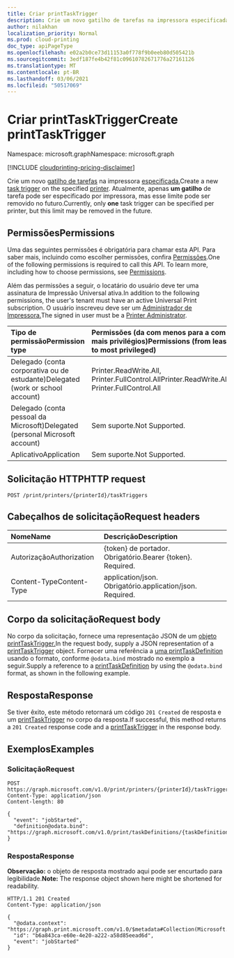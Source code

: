 ```yaml
---
title: Criar printTaskTrigger
description: Crie um novo gatilho de tarefas na impressora especificada.
author: nilakhan
localization_priority: Normal
ms.prod: cloud-printing
doc_type: apiPageType
ms.openlocfilehash: e02a2b0ce73d11153a0f778f9b0eeb80d505421b
ms.sourcegitcommit: 3edf187fe4b42f81c09610782671776a27161126
ms.translationtype: MT
ms.contentlocale: pt-BR
ms.lasthandoff: 03/06/2021
ms.locfileid: "50517069"
---
```

# <a name="create-printtasktrigger"></a><span data-ttu-id="aa101-103">Criar printTaskTrigger</span><span class="sxs-lookup"><span data-stu-id="aa101-103">Create printTaskTrigger</span></span>
<span data-ttu-id="aa101-104">Namespace: microsoft.graph</span><span class="sxs-lookup"><span data-stu-id="aa101-104">Namespace: microsoft.graph</span></span>

[!INCLUDE [cloudprinting-pricing-disclaimer](../../includes/cloudprinting-pricing-disclaimer.md)]

<span data-ttu-id="aa101-105">Crie um novo [gatilho de tarefas](../resources/printtasktrigger.md) na impressora [especificada.](../resources/printer.md)</span><span class="sxs-lookup"><span data-stu-id="aa101-105">Create a new [task trigger](../resources/printtasktrigger.md) on the specified [printer](../resources/printer.md).</span></span> <span data-ttu-id="aa101-106">Atualmente, apenas **um gatilho** de tarefa pode ser especificado por impressora, mas esse limite pode ser removido no futuro.</span><span class="sxs-lookup"><span data-stu-id="aa101-106">Currently, only **one** task trigger can be specified per printer, but this limit may be removed in the future.</span></span> 

## <a name="permissions"></a><span data-ttu-id="aa101-107">Permissões</span><span class="sxs-lookup"><span data-stu-id="aa101-107">Permissions</span></span>
<span data-ttu-id="aa101-p102">Uma das seguintes permissões é obrigatória para chamar esta API. Para saber mais, incluindo como escolher permissões, confira [Permissões](/graph/permissions-reference).</span><span class="sxs-lookup"><span data-stu-id="aa101-p102">One of the following permissions is required to call this API. To learn more, including how to choose permissions, see [Permissions](/graph/permissions-reference).</span></span>

<span data-ttu-id="aa101-110">Além das permissões a seguir, o locatário do usuário deve ter uma assinatura de Impressão Universal ativa.</span><span class="sxs-lookup"><span data-stu-id="aa101-110">In addition to the following permissions, the user's tenant must have an active Universal Print subscription.</span></span> <span data-ttu-id="aa101-111">O usuário inscreveu deve ser um [Administrador de Impressora.](/azure/active-directory/users-groups-roles/directory-assign-admin-roles#printer-administrator)</span><span class="sxs-lookup"><span data-stu-id="aa101-111">The signed in user must be a [Printer Administrator](/azure/active-directory/users-groups-roles/directory-assign-admin-roles#printer-administrator).</span></span>

|<span data-ttu-id="aa101-112">Tipo de permissão</span><span class="sxs-lookup"><span data-stu-id="aa101-112">Permission type</span></span> | <span data-ttu-id="aa101-113">Permissões (da com menos para a com mais privilégios)</span><span class="sxs-lookup"><span data-stu-id="aa101-113">Permissions (from least to most privileged)</span></span> |
|:---------------|:--------------------------------------------|
|<span data-ttu-id="aa101-114">Delegado (conta corporativa ou de estudante)</span><span class="sxs-lookup"><span data-stu-id="aa101-114">Delegated (work or school account)</span></span>| <span data-ttu-id="aa101-115">Printer.ReadWrite.All, Printer.FullControl.All</span><span class="sxs-lookup"><span data-stu-id="aa101-115">Printer.ReadWrite.All, Printer.FullControl.All</span></span> |
|<span data-ttu-id="aa101-116">Delegado (conta pessoal da Microsoft)</span><span class="sxs-lookup"><span data-stu-id="aa101-116">Delegated (personal Microsoft account)</span></span>|<span data-ttu-id="aa101-117">Sem suporte.</span><span class="sxs-lookup"><span data-stu-id="aa101-117">Not Supported.</span></span>|
|<span data-ttu-id="aa101-118">Aplicativo</span><span class="sxs-lookup"><span data-stu-id="aa101-118">Application</span></span>|<span data-ttu-id="aa101-119">Sem suporte.</span><span class="sxs-lookup"><span data-stu-id="aa101-119">Not Supported.</span></span>|

## <a name="http-request"></a><span data-ttu-id="aa101-120">Solicitação HTTP</span><span class="sxs-lookup"><span data-stu-id="aa101-120">HTTP request</span></span>

<!-- {
  "blockType": "ignored"
}
-->
``` http
POST /print/printers/{printerId}/taskTriggers
```

## <a name="request-headers"></a><span data-ttu-id="aa101-121">Cabeçalhos de solicitação</span><span class="sxs-lookup"><span data-stu-id="aa101-121">Request headers</span></span>
|<span data-ttu-id="aa101-122">Nome</span><span class="sxs-lookup"><span data-stu-id="aa101-122">Name</span></span>|<span data-ttu-id="aa101-123">Descrição</span><span class="sxs-lookup"><span data-stu-id="aa101-123">Description</span></span>|
|:---|:---|
|<span data-ttu-id="aa101-124">Autorização</span><span class="sxs-lookup"><span data-stu-id="aa101-124">Authorization</span></span>|<span data-ttu-id="aa101-p104">{token} de portador. Obrigatório.</span><span class="sxs-lookup"><span data-stu-id="aa101-p104">Bearer {token}. Required.</span></span>|
|<span data-ttu-id="aa101-127">Content-Type</span><span class="sxs-lookup"><span data-stu-id="aa101-127">Content-Type</span></span>|<span data-ttu-id="aa101-p105">application/json. Obrigatório.</span><span class="sxs-lookup"><span data-stu-id="aa101-p105">application/json. Required.</span></span>|

## <a name="request-body"></a><span data-ttu-id="aa101-130">Corpo da solicitação</span><span class="sxs-lookup"><span data-stu-id="aa101-130">Request body</span></span>
<span data-ttu-id="aa101-131">No corpo da solicitação, fornece uma representação JSON de um [objeto printTaskTrigger.](../resources/printtasktrigger.md)</span><span class="sxs-lookup"><span data-stu-id="aa101-131">In the request body, supply a JSON representation of a [printTaskTrigger](../resources/printtasktrigger.md) object.</span></span> <span data-ttu-id="aa101-132">Fornecer uma referência a [uma printTaskDefinition](../resources/printtaskdefinition.md) usando o formato, conforme `@odata.bind` mostrado no exemplo a seguir.</span><span class="sxs-lookup"><span data-stu-id="aa101-132">Supply a reference to a [printTaskDefinition](../resources/printtaskdefinition.md) by using the `@odata.bind` format, as shown in the following example.</span></span>

## <a name="response"></a><span data-ttu-id="aa101-133">Resposta</span><span class="sxs-lookup"><span data-stu-id="aa101-133">Response</span></span>
<span data-ttu-id="aa101-134">Se tiver êxito, este método retornará um código `201 Created` de resposta e um [printTaskTrigger](../resources/printtasktrigger.md) no corpo da resposta.</span><span class="sxs-lookup"><span data-stu-id="aa101-134">If successful, this method returns a `201 Created` response code and a [printTaskTrigger](../resources/printtasktrigger.md) in the response body.</span></span>

## <a name="examples"></a><span data-ttu-id="aa101-135">Exemplos</span><span class="sxs-lookup"><span data-stu-id="aa101-135">Examples</span></span>

### <a name="request"></a><span data-ttu-id="aa101-136">Solicitação</span><span class="sxs-lookup"><span data-stu-id="aa101-136">Request</span></span>
<!-- {
  "blockType": "request",
  "name": "create_printtasktrigger_from_"
}
-->
``` http
POST https://graph.microsoft.com/v1.0/print/printers/{printerId}/taskTriggers
Content-Type: application/json
Content-length: 80

{
  "event": "jobStarted",
  "definition@odata.bind": "https://graph.microsoft.com/v1.0/print/taskDefinitions/{taskDefinitionId}"
}
```


### <a name="response"></a><span data-ttu-id="aa101-137">Resposta</span><span class="sxs-lookup"><span data-stu-id="aa101-137">Response</span></span>
<span data-ttu-id="aa101-138">**Observação:** o objeto de resposta mostrado aqui pode ser encurtado para legibilidade.</span><span class="sxs-lookup"><span data-stu-id="aa101-138">**Note:** The response object shown here might be shortened for readability.</span></span>
<!-- {
  "blockType": "response",
  "truncated": true,
  "@odata.type": "microsoft.graph.printTaskTrigger"
}
-->
``` http
HTTP/1.1 201 Created
Content-Type: application/json

{
  "@odata.context": "https://graph.print.microsoft.com/v1.0/$metadata#Collection(Microsoft.Graph.PrintTaskTrigger)",
  "id": "b6a843ca-e60e-4e20-a222-a58d85eead6d",
  "event": "jobStarted"
}
```

